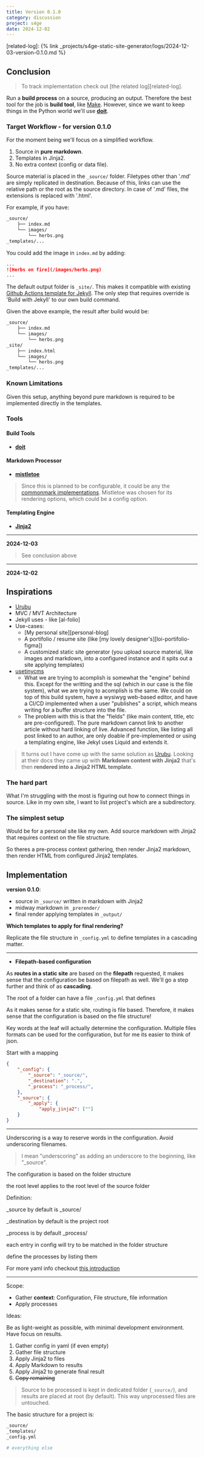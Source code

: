```yaml
---
title: Version 0.1.0
category: discussion
project: s4ge
date: 2024-12-02
---
```

[Urubu]: https://urubu.jandecaluwe.com/
[yaml-intro]: https://www.yaml.info/learn/index.html
[usetinycms]: https://usetinycms.com/
[Make]: https://www.gnu.org/software/make/
[doit]: https://pydoit.org/
[gh-actions-jekyll-run]: https://github.com/mrmurilo75/mrmurilo75.github.io/actions/runs/12022286759/workflow
[mistletoe]: https://github.com/miyuchina/mistletoe
[commonmark-implementations]: https://github.com/commonmark/commonmark-spec/wiki/list-of-commonmark-implementations
[Jinja2]: https://jinja.palletsprojects.com/en/stable/
[related-log]: {% link _projects/s4ge-static-site-generator/logs/2024-12-03-version-0.1.0.md %}


## Conclusion

> To track implementation check out [the related log][related-log].

Run a **build process** on a source, producing an output. Therefore the best tool for the job is **build tool**, like [Make]. However, since we want to keep things in the Python world we'll use **[doit]**.

### Target Workflow - for version 0.1.0

For the moment being we'll focus on a simplified workflow.

1. Source in **pure markdown**.
2. Templates in Jinja2.
3. No extra context (config or data file).

Source material is placed in the `_source/` folder. Filetypes other than '.md' are simply replicated in destination. Because of this, links can use the relative path or the root as the source directory. In case of '.md' files, the extensions is replaced with '.html'.

For example, if you have:
```bash
_source/
    ├── index.md
    └── images/
        └── herbs.png
_templates/...
```

You could add the image in `index.md` by adding:

```markdown
...
![Herbs on fire](/images/herbs.png)
...
```

The default output folder is `_site/`. This makes it compatible with existing [Github Actions template for Jekyll][gh-actions-jekyll-run]. The only step that requires override is 'Build with Jekyll' to our own build command.

Given the above example, the result after build would be:
```bash
_source/
    ├── index.md
    └── images/
        └── herbs.png
_site/
    ├── index.html
    └── images/
        └── herbs.png
_templates/...
```

### Known Limitations

Given this setup, anything beyond pure markdown is required to be implemented directly in the templates.

### Tools

#### Build Tools

* **[doit]**

#### Markdown Processor

* **[mistletoe]**

> Since this is planned to be configurable, it could be any the [commonmark implementations][commonmark-implementations]. Mistletoe was chosen for its rendering options, which could be a config option.

#### Templating Engine

* **[Jinja2]**

---

**2024-12-03**

> See conclusion above

---

**2024-12-02**

## Inspirations

* [Urubu]
* MVC / MVT Architecture
* Jekyll uses - like [al-folio]
* Use-cases:
    * [My personal site][personal-blog]
    * A portifolio / resume site (like [my lovely designer's][loi-portifolio-figma])
    * A customized static site generator (you upload source material, like images and markdown, into a configured instance and it spits out a site applying templates)
* [usetinycms]
    * What we are trying to acomplish is somewhat the "engine" behind this. Except for the writting and the sql (which in our case is the file system), what we are trying to acomplish is the same. We could on top of this build system, have a wysiwyg web-based editor, and have a CI/CD implemented when a user "publishes" a script, which means writing for a buffer structure into the file.
    * The problem with this is that the "fields" (like main content, title, etc are pre-configured). The pure markdown cannot link to another article without hard linking of live. Advanced function, like listing all post linked to an author, are only doable if pre-implemented or using a templating engine, like Jekyl uses Liquid and extends it.

> It turns out I have come up with the same solution as [Urubu]. Looking at their docs they came up with **Markdown content with Jinja2** that's then **rendered into a Jinja2 HTML template**.

### The hard part

What I'm struggling with the most is figuring out how to connect things in source. Like in my own site, I want to list project's which are a subdirectory.

### The simplest setup

Would be for a personal site like my own. Add source markdown with Jinja2 that requires context on the file structure.

So theres a pre-process context gathering, then render Jinja2 markdown, then render HTML from configured Jinja2 templates.


## Implementation

**version 0.1.0**:

* source in `_source/` written in markdown with Jinja2
* midway markdown in `_prerender/`
* final render applying templates in `_output/`

**Which templates to apply for final rendering?**

Replicate the file structure in `_config.yml` to define templates in a cascading matter.

---

* **Filepath-based configuration**

As **routes in a static site** are based on the **filepath** requested, it makes sense that the configuration be based on filepath as well. We'll go a step further and think of as **cascading**.

The root of a folder can have a file `_config.yml` that defines


As it makes sense for a static site, routing is file based. Therefore, it makes sense that the configuration is based on the file structure!

Key words at the leaf will actually determine the configuration. Multiple files formats can be used for the configuration, but for me its easier to think of json.

Start with a mapping

```json
{
    "_config": {
        "_source": "_source/",
        "_destination": ".",
        "_process": "_process/",
    },
    "_source": {
        "_apply": {
            "apply_jinja2": [""]
    }
}
```

---

Underscoring is a way to reserve words in the configuration. Avoid underscoring filenames.

> I mean "underscoring" as adding an underscore to the beginning, like "_source".

The configuration is based on the folder structure

the root level applies to the root level of the source folder

Definition:

_source by default is _source/

_destination by default is the project root

_process is by default _process/

each entry in config will try to be matched in the folder structure

define the processes by listing them

For more yaml info checkout [this introduction][yaml-intro]

---

Scope:

* Gather **context**: Configuration, File structure, file information
* Apply processes

Ideas:

Be as light-weight as possible, with minimal development environment. Have focus on results.

1. Gather config in yaml (if even empty)
2. Gather file structure
3. Apply Jinja2 to files
4. Apply Markdown to results
5. Apply Jinja2 to generate final result
6. ~~Copy remaining~~

> Source to be processed is kept in dedicated folder (`_source/`), and results are placed at root (by default). This way unprocessed files are untouched.

The basic structure for a project is:

```bash
_source/
_templates/
_config.yml

# everything else
```
